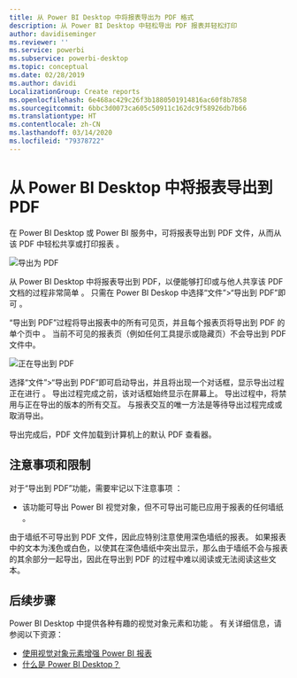 ```yaml
---
title: 从 Power BI Desktop 中将报表导出为 PDF 格式
description: 从 Power BI Desktop 中轻松导出 PDF 报表并轻松打印
author: davidiseminger
ms.reviewer: ''
ms.service: powerbi
ms.subservice: powerbi-desktop
ms.topic: conceptual
ms.date: 02/28/2019
ms.author: davidi
LocalizationGroup: Create reports
ms.openlocfilehash: 6e468ac429c26f3b1880501914816ac60f8b7858
ms.sourcegitcommit: 6bbc3d0073ca605c50911c162dc9f58926db7b66
ms.translationtype: HT
ms.contentlocale: zh-CN
ms.lasthandoff: 03/14/2020
ms.locfileid: "79378722"
---
```

# <a name="export-reports-to-pdf-from-power-bi-desktop"></a>从 Power BI Desktop 中将报表导出到 PDF
在 Power BI Desktop 或 Power BI 服务中，可将报表导出到 PDF 文件，从而从该 PDF 中轻松共享或打印报表  。

![导出为 PDF](media/desktop-export-to-pdf/export-to-pdf_01.png)

从 Power BI Desktop 中将报表导出到 PDF，以便能够打印或与他人共享该 PDF 文档的过程非常简单  。 只需在 Power BI Deskop 中选择“文件”>“导出到 PDF”即可  。

“导出到 PDF”过程将导出报表中的所有可见页，并且每个报表页将导出到 PDF 的单个页中   。 当前不可见的报表页（例如任何工具提示或隐藏页）不会导出到 PDF 文件中。 

![正在导出到 PDF](media/desktop-export-to-pdf/export-to-pdf_02.png)

选择“文件”>“导出到 PDF”即可启动导出，并且将出现一个对话框，显示导出过程正在进行  。 导出过程完成之前，该对话框始终显示在屏幕上。 导出过程中，将禁用与正在导出的版本的所有交互。 与报表交互的唯一方法是等待导出过程完成或取消导出。 

导出完成后，PDF 文件加载到计算机上的默认 PDF 查看器。 

## <a name="considerations-and-limitations"></a>注意事项和限制
对于“导出到 PDF”功能，需要牢记以下注意事项  ：

* 该功能可导出 Power BI 视觉对象，但不可导出可能已应用于报表的任何墙纸  。

由于墙纸不可导出到 PDF 文件，因此应特别注意使用深色墙纸的报表。 如果报表中的文本为浅色或白色，以使其在深色墙纸中突出显示，那么由于墙纸不会与报表的其余部分一起导出，因此在导出到 PDF 的过程中难以阅读或无法阅读这些文本。 



## <a name="next-steps"></a>后续步骤
Power BI Desktop 中提供各种有趣的视觉对象元素和功能  。 有关详细信息，请参阅以下资源：

* [使用视觉对象元素增强 Power BI 报表](desktop-visual-elements-for-reports.md)
* [什么是 Power BI Desktop？](desktop-what-is-desktop.md)


